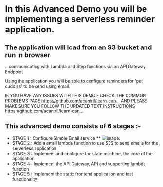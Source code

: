 # In this Advanced Demo you will be implementing a serverless reminder application.

## The application will load from an S3 bucket and run in browser

.. communicating with Lambda and Step functions via an API Gateway Endpoint

Using the application you will be able to configure reminders for 'pet cuddles' to be send using email.

IF YOU HAVE ANY ISSUES WITH THIS DEMO - CHECK THE COMMON PROBLEMS PAGE https://github.com/acantril/learn-can... AND PLEASE MAKE SURE YOU FOLLOW THE UPDATED TEXT INSTRUCTIONS https://github.com/acantril/learn-can...

## This advanced demo consists of 6 stages :-

- STAGE 1 : Configure Simple Email service **
![image](https://user-images.githubusercontent.com/73319030/236337466-a847fc32-aed8-44c3-bbc1-4fa62ca56fd0.png).
- STAGE 2 : Add a email lambda function to use SES to send emails for the serverless application
- STAGE 3 : Implement and configure the state machine, the core of the application
- STAGE 4 : Implement the API Gateway, API and supporting lambda function
- STAGE 5 : Implement the static frontend application and test functionality
